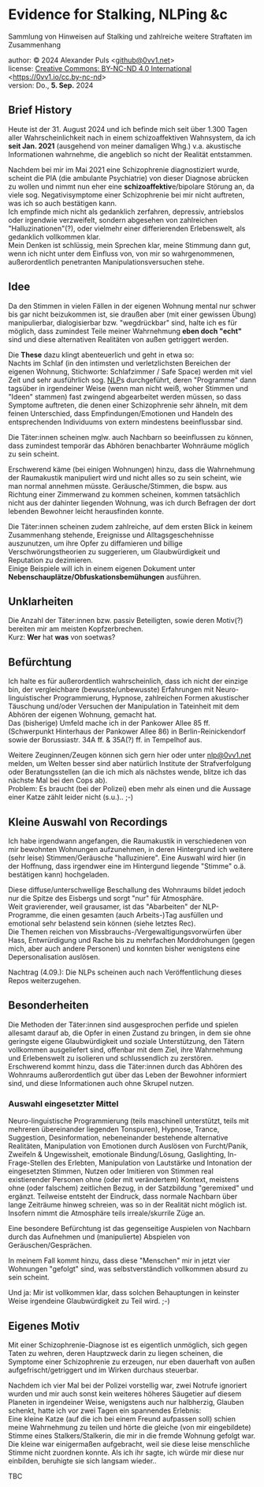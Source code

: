 # Evidence for Stalking, NLPing &c
  
Sammlung von Hinweisen auf Stalking und zahlreiche weitere Straftaten im
Zusammenhang  
  
author:  &copy; 2024 Alexander Puls
         &lt;github@0vv1.net&gt;  
license: [Creative Commons: BY-NC-ND 4.0 International](https://creativecommons.org/licenses/by-nc-nd/4.0/legalcode)
         &lt;https://0vv1.io/cc.by-nc-nd&gt;  
version: Do., **5. Sep.** 2024  
  
## Brief History

Heute ist der 31. August 2024 und ich befinde mich seit über 1.300 Tagen
aller Wahrscheinlichkeit nach in einem schizoaffektiven Wahnsystem,
da ich **seit Jan. 2021** (ausgehend von meiner damaligen Whg.) v.a.
akustische Informationen wahrnehme, die angeblich so nicht der Realität
entstammen.  
  
Nachdem bei mir im Mai 2021 eine Schizophrenie diagnostiziert wurde,
scheint die PIA (die ambulante Psychiatrie) von dieser Diagnose abrücken
zu wollen und nimmt nun eher eine **schizoaffektiv**e/&shy;bipolare
Störung an, da viele sog. Negativi&shy;symptome einer Schizophrenie bei
mir nicht auftreten, was ich so auch bestätigen kann.  
Ich empfinde mich nicht als gedanklich zerfahren, depressiv, antriebslos
oder irgendwie verzweifelt, sondern abgesehen von zahlreichen
"Halluzinationen"(?), oder vielmehr einer differierenden Erlebenswelt,
als gedanklich vollkommen klar.  
Mein Denken ist schlüssig, mein Sprechen klar, meine Stimmung dann gut,
wenn ich nicht unter dem Einfluss von, von mir so wahrgenommenen,
außerordentlich penetranten Manipulationsversuchen stehe.  
  
## Idee

Da den Stimmen in vielen Fällen in der eigenen Wohnung mental nur schwer
bis gar nicht beizukommen ist, sie draußen aber (mit einer gewissen
Übung) manipulierbar, dialogisierbar bzw. "wegdrückbar" sind, halte ich
es für möglich, dass zumindest Teile meiner Wahrnehmung **eben doch
"echt"** sind und diese alternativen Realitäten von außen getriggert
werden.  
  
Die **These** dazu klingt abenteuerlich und geht in etwa so:  
Nachts im Schlaf (in den intimsten und verletzlichsten Bereichen der
eigenen Wohnung, Stichworte: Schlafzimmer / Safe Space) werden mit viel
Zeit und sehr ausführlich sog.
[NLP](https://de.wikipedia.org/wiki/Neuro-Linguistisches_Programmieren)s
durchgeführt, deren "Programme" dann tagsüber in irgendeiner Weise (wenn
man nicht weiß, woher Stimmen und "Ideen" stammen) fast zwingend
abgearbeitet werden müssen, so dass Symptome auftreten, die denen einer
Schizophrenie sehr ähneln, mit dem feinen Unterschied, dass
Empfindungen/&shy;Emotionen und Handeln des entsprechenden Individuums
von extern mindestens beeinflussbar sind.  
  
Die Täter:innen scheinen mglw. auch Nachbarn so beeinflussen zu können,
dass zumindest temporär das Abhören benachbarter Wohnräume möglich zu
sein scheint.  
  
Erschwerend käme (bei einigen Wohnungen) hinzu, dass die  Wahrnehmung
der Raumakustik manipuliert wird und nicht alles so zu sein scheint,
wie man normal annehmen müsste. Geräusche/&shy;Stimmen, die bspw.
aus Richtung einer Zimmerwand zu kommen scheinen, kommen tatsächlich
nicht aus der dahinter liegenden Wohnung, was ich durch Befragen der
dort lebenden Bewohner leicht herausfinden konnte.  
  
Die Täter:innen scheinen zudem zahlreiche, auf dem ersten Blick in
keinem Zusammenhang stehende, Ereignisse und Alltagsgeschehnisse
auszunutzen, um ihre Opfer zu diffamieren und billige
Verschwörungstheorien zu suggerieren, um Glaubwürdigkeit und
Reputation zu dezimieren.  
Einige Beispiele will ich in einem eigenen Dokument unter
**Nebenschauplätze/Obfuskationsbemühungen** ausführen.  
  
## Unklarheiten

Die Anzahl der Täter:innen bzw. passiv Beteiligten, sowie deren Motiv(?)
bereiten mir am meisten Kopfzerbrechen.  
Kurz: **Wer** hat **was** von soetwas?    
  
## Befürchtung

Ich halte es für außerordentlich wahrscheinlich, dass ich nicht der
einzige bin, der vergleichbare (bewusste/unbewusste) Erfahrungen mit
Neuro-linguistischer Programmierung, Hypnose, zahlreichen Formen
akustischer Täuschung und/oder Versuchen der Manipulation in Tateinheit
mit dem Abhören der eigenen Wohnung, gemacht hat.  
Das (bisherige) Umfeld mache ich in der Pankower Allee 85 ff.
(Schwerpunkt Hinterhaus der Pankower Allee 86) in Berlin-Reinickendorf
sowie der Borussiastr. 34A ff. & 35A(?) ff. in Tempelhof aus.  
  
Weitere Zeuginnen/Zeugen können sich gern hier oder unter nlp@0vv1.net
melden, um Welten besser sind aber natürlich Institute der
Strafverfolgung oder Beratungsstellen (an die ich mich als nächstes
wende, blitze ich das nächste Mal bei den Cops ab).  
Problem: Es braucht (bei der Polizei) eben mehr als einen und die
Aussage einer Katze zählt leider nicht (s.u.).. ;-)  
  
## Kleine Auswahl von Recordings

Ich habe irgendwann angefangen, die Raumakustik in verschiedenen von mir
bewohnten Wohnungen aufzunehmen, in deren Hintergrund ich weitere
(sehr leise) Stimmen/Geräusche "halluziniere".
Eine Auswahl wird hier (in der Hoffnung, dass irgendwer eine im
Hintergund liegende "Stimme" o.ä. bestätigen kann) hochgeladen.  
  
Diese diffuse/unterschwellige Beschallung des Wohnraums bildet jedoch
nur die Spitze des Eisbergs und sorgt "nur" für Atmosphäre.  
Weit gravierender, weil grausamer, ist das "Abarbeiten" der
NLP-Programme, die einen gesamten (auch Arbeits-)Tag ausfüllen und
emotional sehr belastend sein können (siehe letztes Rec).   
Die Themen reichen von Missbrauchs-/&shy;Vergewaltigungs&shy;vorwürfen
über Hass, Entwrürdigung und Rache bis zu mehrfachen Morddrohungen
(gegen mich, aber auch andere Personen) und konnten bisher wenigstens
eine Depersonalisation auslösen.  
  
Nachtrag (4.09.): Die NLPs scheinen auch nach Veröffentlichung dieses
Repos weiterzugehen.  
  
## Besonderheiten

Die Methoden der Täter:innen sind ausgesprochen perfide und spielen
allesamt darauf ab, die Opfer in einen Zustand zu bringen, in dem sie
ohne geringste eigene Glaubwürdigkeit und soziale Unterstützung, den
Tätern vollkommen ausgeliefert sind, offenbar mit dem Ziel, ihre
Wahrnehmung und Erlebenswelt zu isolieren und schlussendlich zu
zerstören.  
Erschwerend kommt hinzu, dass die Täter:innen durch das Abhören des
Wohnraums außerordentlich gut über das Leben der Bewohner informiert
sind, und diese Informationen auch ohne Skrupel nutzen.  
  
### Auswahl eingesetzter Mittel

Neuro-linguistische Programmierung
(teils maschinell unterstützt, teils mit mehreren übereinander liegenden
Tonspuren),
Hypnose, Trance, Suggestion, Desinformation, nebeneinander bestehende
alternative Realitäten, Manipulation von Emotionen durch Auslösen von
Furcht/Panik, Zweifeln & Ungewissheit, emotionale Bindung/Lösung,
Gaslighting, In-Frage-Stellen des Erlebten, Manipulation von Lautstärke
und Intonation der eingesetzten Stimmen, Nutzen oder Imitieren von
Stimmen real existierender Personen ohne (oder mit verändertem) Kontext,
meistens ohne (oder falschem) zeitlichen Bezug, in der Satzbildung
"geremixed" und ergänzt. Teilweise entsteht der Eindruck, dass normale
Nachbarn über lange Zeiträume hinweg schreien, was so in der Realität
nicht möglich ist.  
Insofern nimmt die Atmosphäre teils irreale/skurrile Züge an.  
  
Eine besondere Befürchtung ist das gegenseitige Auspielen von Nachbarn
durch das Aufnehmen und (manipulierte) Abspielen von
Geräuschen/Gesprächen.  
  
In meinem Fall kommt hinzu, dass diese "Menschen" mir in jetzt vier
Wohnungen "gefolgt" sind, was selbstverständlich vollkommen absurd zu
sein scheint.  
  
Und ja: Mir ist vollkommen klar, dass solchen Behauptungen in keinster
Weise irgendeine Glaubwürdigkeit zu Teil wird. ;-)  
  
## Eigenes Motiv

Mit einer Schizophrenie-Diagnose ist es eigentlich unmöglich, sich gegen
Taten zu wehren, deren Hauptzweck darin zu liegen scheinen, die Symptome
einer Schizophrenie zu erzeugen, nur eben dauerhaft von außen
aufgefrischt/&shy;getriggert und im Wirken durchaus steuerbar.  
  
Nachdem ich vier Mal bei der Polizei vorstellig war, zwei Notrufe
ignoriert wurden und mir auch sonst kein weiteres höheres Säugetier auf
diesem Planeten in irgendeiner Weise, wenigstens auch nur halbherzig,
Glauben schenkt, hatte ich vor zwei Tagen ein spannendes Erlebnis:  
Eine kleine Katze (auf die ich bei einem Freund aufpassen soll) schien
meine Wahrnehmung zu teilen und hörte die gleiche (von mir eingebildete)
Stimme eines Stalkers/Stalkerin, die mir in die fremde Wohnung gefolgt
war.  
Die kleine war einigermaßen aufgebracht, weil sie diese leise
menschliche Stimme nicht zuordnen konnte. Als ich ihr sagte,
ich würde mir diese nur einbilden, beruhigte sie sich langsam wieder..  
  
TBC

